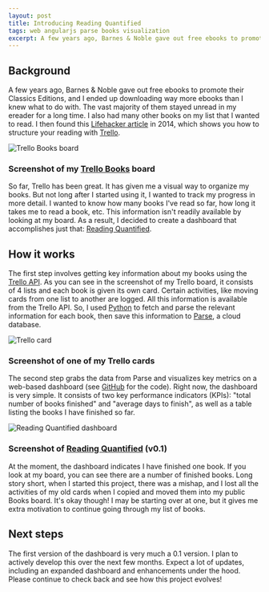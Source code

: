 ```yaml
---
layout: post
title: Introducing Reading Quantified
tags: web angularjs parse books visualization
excerpt: A few years ago, Barnes & Noble gave out free ebooks to promote their Classics Editions, and I ended up downloading way more ebooks than I knew what to do with. The vast majority of them stayed unread in my ereader for a long time. I also had many other books on my list that I wanted to read. I then found this Lifehacker article in 2014, which shows you how to structure your reading with Trello....
---
```


## Background

A few years ago, Barnes & Noble gave out free ebooks to promote their Classics Editions, and I ended up downloading way more ebooks than I knew what to do with. The vast majority of them stayed unread in my ereader for a long time. I also had many other books on my list that I wanted to read. I then found this [Lifehacker article](http://lifehacker.com/my-secret-to-reading-a-lot-of-books-514189426) in 2014, which shows you how to structure your reading with [Trello](https://trello.com/b/mgqBN7ZV).

<div class="thumbnail">
  <img src="/assets/img/reading-quantified/trello-books-board.png" alt="Trello Books board" class="img-responsive">
  <div class="caption text-center">
    <h3 class="h3-caption">Screenshot of my <a href="https://trello.com/b/mgqBN7ZV">Trello Books</a> board</h3>
  </div>
</div>

So far, Trello has been great. It has given me a visual way to organize my books. But not long after I started using it, I wanted to track my progress in more detail. I wanted to know how many books I've read so far, how long it takes me to read a book, etc. This information isn't readily available by looking at my board. As a result, I decided to create a dashboard that accomplishes just that: [Reading Quantified](http://www.drejkim.com/reading-quantified).

## How it works

The first step involves getting key information about my books using the [Trello API](https://developers.trello.com/). As you can see in the screenshot of my Trello board, it consists of 4 lists and each book is given its own card. Certain activities, like moving cards from one list to another are logged. All this information is available from the Trello API. So, I used [Python](https://github.com/drejkim/reading-quantified-py) to fetch and parse the relevant information for each book, then save this information to [Parse](http://www.parse.com), a cloud database.

<div class="thumbnail">
  <img src="/assets/img/reading-quantified/trello-card.png" alt="Trello card" class="img-responsive">
  <div class="caption text-center">
    <h3 class="h3-caption">Screenshot of one of my Trello cards</h3>
  </div>
</div>

The second step grabs the data from Parse and visualizes key metrics on a web-based dashboard (see [GitHub](https://github.com/drejkim/reading-quantified) for the code). Right now, the dashboard is very simple. It consists of two key performance indicators (KPIs): "total number of books finished" and "average days to finish", as well as a table listing the books I have finished so far.

<div class="thumbnail">
  <img src="/assets/img/reading-quantified/dashboard.png" alt="Reading Quantified dashboard" class="img-responsive">
  <div class="caption text-center">
    <h3 class="h3-caption">Screenshot of <a href="http://www.drejkim.com/reading-quantified">Reading Quantified</a> (v0.1)</h3>
  </div>
</div>

At the moment, the dashboard indicates I have finished one book. If you look at my board, you can see there are a number of finished books. Long story short, when I started this project, there was a mishap, and I lost all the activities of my old cards when I copied and moved them into my public Books board. It's okay though! I may be starting over at one, but it gives me extra motivation to continue going through my list of books.

## Next steps

The first version of the dashboard is very much a 0.1 version. I plan to actively develop this over the next few months. Expect a lot of updates, including an expanded dashboard and enhancements under the hood. Please continue to check back and see how this project evolves!
